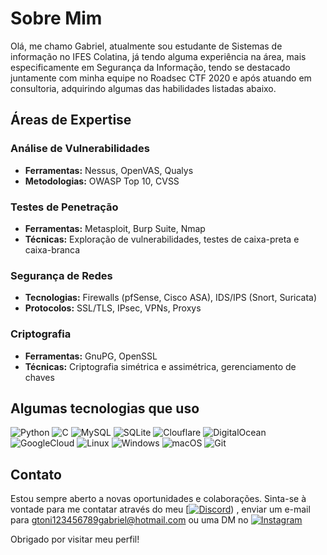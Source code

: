 ﻿
# Sobre Mim

Olá, me chamo Gabriel, atualmente sou estudante de Sistemas de informação no IFES Colatina, já tendo alguma experiência na área, mais especificamente em Segurança da Informação, tendo se destacado juntamente com minha equipe no Roadsec CTF 2020 e após atuando em consultoria, adquirindo algumas das habilidades listadas abaixo.

## Áreas de Expertise

### Análise de Vulnerabilidades
- **Ferramentas:** Nessus, OpenVAS, Qualys
- **Metodologias:** OWASP Top 10, CVSS

### Testes de Penetração
- **Ferramentas:** Metasploit, Burp Suite, Nmap
- **Técnicas:** Exploração de vulnerabilidades, testes de caixa-preta e caixa-branca

### Segurança de Redes
- **Tecnologias:** Firewalls (pfSense, Cisco ASA), IDS/IPS (Snort, Suricata)
- **Protocolos:** SSL/TLS, IPsec, VPNs, Proxys

### Criptografia
- **Ferramentas:** GnuPG, OpenSSL
- **Técnicas:** Criptografia simétrica e assimétrica, gerenciamento de chaves

## Algumas tecnologias que uso

![Python](https://img.shields.io/badge/python-3670A0?style=for-the-badge&logo=python&logoColor=ffdd54) ![C](https://img.shields.io/badge/C-00599C?style=for-the-badge&logo=c&logoColor=white) ![MySQL](https://img.shields.io/badge/MySQL-00000F?style=for-the-badge&logo=mysql&logoColor=white) ![SQLite](https://img.shields.io/badge/SQLite-000?style=for-the-badge&logo=sqlite&logoColor=07405E) ![Clouflare](https://img.shields.io/badge/Cloudflare-F38020?style=for-the-badge&logo=Cloudflare&logoColor=white) ![DigitalOcean](https://img.shields.io/badge/DigitalOcean-%230167ff.svg?style=for-the-badge&logo=digitalOcean&logoColor=white) ![GoogleCloud](https://img.shields.io/badge/GoogleCloud-%234285F4.svg?style=for-the-badge&logo=google-cloud&logoColor=white) ![Linux](https://img.shields.io/badge/Linux-000?style=for-the-badge&logo=linux&logoColor=FCC624) ![Windows](https://img.shields.io/badge/Windows-000?style=for-the-badge&logo=windows&logoColor=2CA5E0) ![macOS](https://img.shields.io/badge/mac%20os-000000?style=for-the-badge&logo=macos&logoColor=F0F0F0)       ![Git](https://img.shields.io/badge/GIT-E44C30?style=for-the-badge&logo=git&logoColor=white)

## Contato

Estou sempre aberto a novas oportunidades e colaborações. Sinta-se à vontade para me contatar através do meu [[![Discord](https://img.shields.io/badge/Discord-7289DA?style=for-the-badge&logo=discord&logoColor=white)](https://discord.com/channels/@gunn1971/)) , enviar um e-mail para [gtoni123456789gabriel@hotmail.com](mailto:meuemail@example.com) ou uma DM no [![Instagram](https://img.shields.io/badge/-Instagram-%23E4405F?style=for-the-badge&logo=instagram&logoColor=white)](https://www.instagram.com/gabrielnasan2/)

Obrigado por visitar meu perfil!

